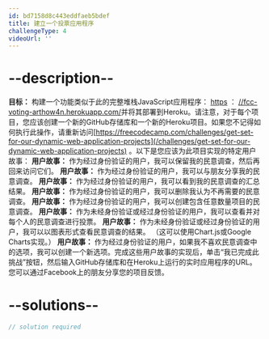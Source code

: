 ```yaml
---
id: bd7158d8c443eddfaeb5bdef
title: 建立一个投票应用程序
challengeType: 4
videoUrl: ''
---
```


# --description--

**目标：** 构建一个功能类似于此的完整堆栈JavaScript应用程序： [https](https://fcc-voting-arthow4n.herokuapp.com/) ： [//fcc-voting-arthow4n.herokuapp.com/](https://fcc-voting-arthow4n.herokuapp.com/)并将其部署到Heroku。请注意，对于每个项目，您应该创建一个新的GitHub存储库和一个新的Heroku项目。如果您不记得如何执行此操作，请重新访问[https://freecodecamp.com/challenges/get-set-for-our-dynamic-web-application-projects](/challenges/get-set-for-our-dynamic-web-application-projects) 。以下是您应该为此项目实现的特定用户故事： **用户故事：** 作为经过身份验证的用户，我可以保留我的民意调查，然后再回来访问它们。 **用户故事：** 作为经过身份验证的用户，我可以与朋友分享我的民意调查。 **用户故事：** 作为经过身份验证的用户，我可以看到我的民意调查的汇总结果。 **用户故事：** 作为经过身份验证的用户，我可以删除我认为不再需要的民意调查。 **用户故事：** 作为经过身份验证的用户，我可以创建包含任意数量项目的民意调查。 **用户故事：** 作为未经身份验证或经过身份验证的用户，我可以查看并对每个人的民意调查进行投票。 **用户故事：** 作为未经身份验证或经过身份验证的用户，我可以以图表形式查看民意调查的结果。 （这可以使用Chart.js或Google Charts实现。） **用户故事：** 作为经过身份验证的用户，如果我不喜欢民意调查中的选项，我可以创建一个新选项。完成这些用户故事的实现后，单击“我已完成此挑战”按钮，然后输入GitHub存储库和在Heroku上运行的实时应用程序的URL。您可以通过Facebook上的朋友分享您的项目反馈。

# --solutions--

```js
// solution required
```
